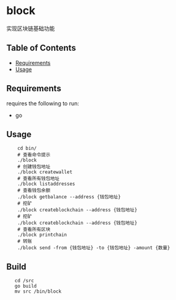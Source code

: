 block
================
实现区块链基础功能

Table of Contents
-----------------

  * [Requirements](#requirements)
  * [Usage](#usage)

Requirements
------------

requires the following to run:

  * go


Usage
-------

 ```
     cd bin/
     # 查看命令提示
     ./block
     # 创建钱包地址
     ./block createwallet
     # 查看所有钱包地址
     ./block listaddresses
     # 查看钱包余额
     ./block getbalance --address {钱包地址}
     # 挖矿
     ./block createblockchain --address {钱包地址}
     # 挖矿
     ./block createblockchain --address {钱包地址}
     # 查看所有区块
     ./block printchain
     # 转账
     ./block send -from {钱包地址} -to {钱包地址} -amount {数量}
 ```

 Build
 ------

 ```
    cd /src
    go build
    mv src /bin/block
 ```
